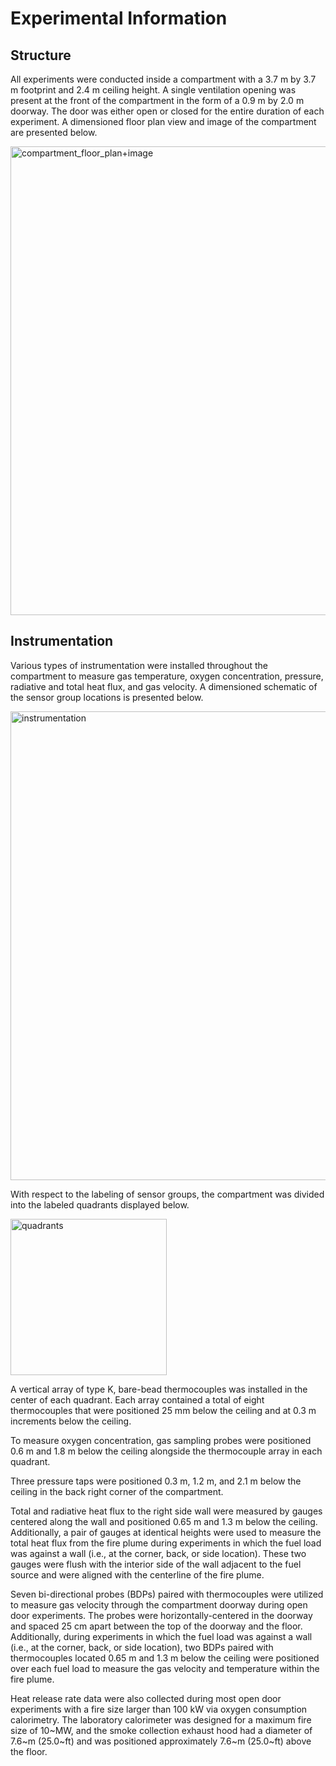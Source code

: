 # Experimental Information

## Structure

All experiments were conducted inside a compartment with a 3.7 m by 3.7 m footprint and 2.4 m ceiling height. A single ventilation opening was present at the front of the compartment in the form of a 0.9 m by 2.0 m doorway. The door was either open or closed for the entire duration of each experiment. A dimensioned floor plan view and image of the compartment are presented below.

<img src="_images_for_README/compartment_floor_plan+image.png" alt="compartment_floor_plan+image" width="750"/>

## Instrumentation

Various types of instrumentation were installed throughout the compartment to measure gas temperature, oxygen concentration, pressure, radiative and total heat flux, and gas velocity. A dimensioned schematic of the sensor group locations is presented below.

<img src="_images_for_README/instrumentation.png" alt="instrumentation" width="750"/>

With respect to the labeling of sensor groups, the compartment was divided into the labeled quadrants displayed below.

<img src="_images_for_README/quadrants.jpg" alt="quadrants" width="250"/>

A vertical array of type K, bare-bead thermocouples was installed in the center of each quadrant. Each array contained a total of eight thermocouples that were positioned 25 mm below the ceiling and at 0.3 m increments below the ceiling.

To measure oxygen concentration, gas sampling probes were positioned 0.6 m and 1.8 m below the ceiling alongside the thermocouple array in each quadrant.

Three pressure taps were positioned 0.3 m, 1.2 m, and 2.1 m below the ceiling in the back right corner of the compartment.

Total and radiative heat flux to the right side wall were measured by gauges centered along the wall and positioned 0.65 m and 1.3 m below the ceiling. Additionally, a pair of gauges at identical heights were used to measure the total heat flux from the fire plume during experiments in which the fuel load was against a wall (i.e., at the corner, back, or side location). These two gauges were flush with the interior side of the wall adjacent to the fuel source and were aligned with the centerline of the fire plume.

Seven bi-directional probes (BDPs) paired with thermocouples were utilized to measure gas velocity through the compartment doorway during open door experiments. The probes were horizontally-centered in the doorway and spaced 25 cm apart between the top of the doorway and the floor. Additionally, during experiments in which the fuel load was against a wall (i.e., at the corner, back, or side location), two BDPs paired with thermocouples located 0.65 m and 1.3 m below the ceiling were positioned over each fuel load to measure the gas velocity and temperature within the fire plume.

Heat release rate data were also collected during most open door experiments with a fire size larger than 100 kW via oxygen consumption calorimetry. The laboratory calorimeter was designed for a maximum fire size of 10~MW, and the smoke collection exhaust hood had a diameter of 7.6~m (25.0~ft) and was positioned approximately 7.6~m (25.0~ft) above the floor.
